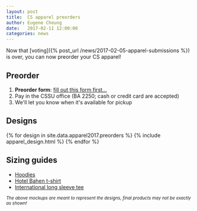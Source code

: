 ```yaml
---
layout: post
title:  CS apparel preorders
author: Eugene Cheung
date:   2017-02-11 12:00:00
categories: news
---
```


Now that [voting]({% post_url /news/2017-02-05-apparel-submissions %}) is over, you can now preorder your CS apparel!

## Preorder

1. **Preorder form**: [fill out this form first...](https://docs.google.com/forms/d/e/1FAIpQLSe8-gwCNYiEgexxh8EOrNdGyeciK-9j33GnmdM54LcjT_P2Mg/viewform) 
2. Pay in the CSSU office (BA 2250; cash or credit card are accepted)
3. We'll let you know when it's available for pickup

## Designs

{% for design in site.data.apparel2017.preorders %}
  {% include apparel_design.html %}
{% endfor %}

## Sizing guides
- [Hoodies](http://www.entripy.com/MiscSizingGuides/SizingGuideDetail?productId=511)
- [Hotel Bahen t-shirt](http://www.entripy.com/MiscSizingGuides/SizingGuideDetail?productId=580)
- [International long sleeve tee](http://www.entripy.com/MiscSizingGuides/SizingGuideDetail?productId=2479)

<small>*The above mockups are meant to represent the designs, final products may not be exactly as shown!*</small>
